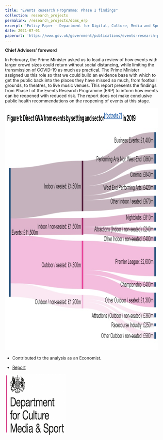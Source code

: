 ```yaml
---
title: "Events Research Programme: Phase I findings"
collection: research_projects
permalink: /research_projects/dcms_erp
excerpt: 'Policy Paper - Department for Digital, Culture, Media and Sport'
date: 2021-07-01
paperurl: 'https://www.gov.uk/government/publications/events-research-programme-phase-i-findings/events-research-programme-phase-i-findings'
---
```

**Chief Advisers’ foreword**

In February, the Prime Minister asked us to lead a review of how events with larger crowd sizes could return without social distancing, while limiting the transmission of COVID-19 as much as practical. The Prime Minister assigned us this role so that we could build an evidence base with which to get the public back into the places they have missed so much, from football grounds, to theatres, to live music venues. This report presents the findings from Phase I of the Events Research Programme (ERP) to inform how events can be reopened with reduced risk. The report does not make conclusive public health recommendations on the reopening of events at this stage.


<img src="/images/erp_report.png" width="800" height="800" />


* Contributed to the analysis as an Economist.


* [Report](https://www.gov.uk/government/publications/events-research-programme-phase-i-findings/events-research-programme-phase-i-findings)


<img src="/images/dcms.png" width="200" height="200" />
